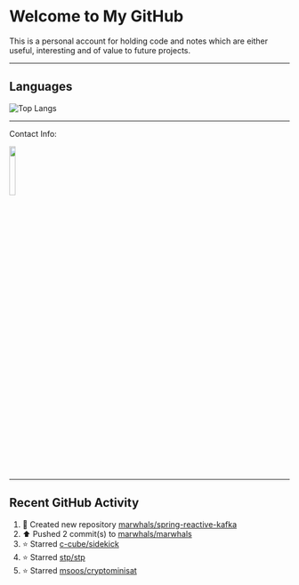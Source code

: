 # Welcome to My GitHub

This is a personal account for holding code and notes which are either useful, interesting and of value to future projects.

---
## Languages

![Top Langs](https://github-readme-stats.vercel.app/api/top-langs/?username=marwhals&layout=compact&bg_color=282c34&text_color=ffffff&title_color=ff5733)
 
---
Contact Info:

<a href="https://www.linkedin.com/in/marjanmubarok/">
  <img src="https://upload.wikimedia.org/wikipedia/commons/0/01/LinkedIn_Logo.svg" width="15%">
</a>

---

## Recent GitHub Activity

<!--RECENT_ACTIVITY:start-->
1. 📔 Created new repository [marwhals/spring-reactive-kafka](https://github.com/marwhals/spring-reactive-kafka)<br>
2. ⬆️ Pushed 2 commit(s) to [marwhals/marwhals](https://github.com/marwhals/marwhals)<br>
3. ⭐ Starred [c-cube/sidekick](https://github.com/c-cube/sidekick)<br>
4. ⭐ Starred [stp/stp](https://github.com/stp/stp)<br>
5. ⭐ Starred [msoos/cryptominisat](https://github.com/msoos/cryptominisat)<br>
<!--RECENT_ACTIVITY:end-->
